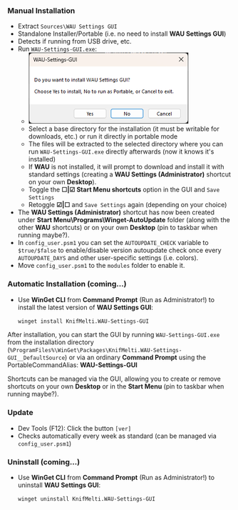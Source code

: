 ### Manual Installation
- Extract `Sources\WAU Settings GUI`
- Standalone Installer/Portable (i.e. no need to install **WAU Settings GUI**)
- Detects if running from USB drive, etc.
- Run `WAU-Settings-GUI.exe`:
  - <img src="../assets/WAU-Settings-GUI.png" alt="Installer/Portable">
  - Select a base directory for the installation (it must be writable for downloads, etc.) or run it directly in portable mode
  - The files will be extracted to the selected directory where you can run `WAU-Settings-GUI.exe` directly afterwards (now it knows it's installed)
  - If **WAU** is not installed, it will prompt to download and install it with standard settings (creating a **WAU Settings (Administrator)** shortcut on your own **Desktop**).
  - Toggle the **☐|☑ Start Menu shortcuts** option in the GUI and `Save Settings`
  - Retoggle **☑|☐** and `Save Settings` again (depending on your choice)
- The **WAU Settings (Administrator)** shortcut has now been created under **Start Menu\Programs\Winget-AutoUpdate** folder (along with the other **WAU** shortcuts) or on your own **Desktop** (pin to taskbar when running maybe?).
- In `config_user.psm1` you can set the `AUTOUPDATE_CHECK` variable to `$true/$false` to enable/disable version autoupdate check once every `AUTOUPDATE_DAYS` and other user-specific settings (i.e. colors).
- Move `config_user.psm1` to the `modules` folder to enable it.

### Automatic Installation (coming...)
- Use **WinGet CLI** from **Command Prompt** (Run as Administrator!) to install the latest version of **WAU Settings GUI**:
  ```bash
  winget install KnifMelti.WAU-Settings-GUI
  ```
After installation, you can start the GUI by running `WAU-Settings-GUI.exe` from the installation directory (`%ProgramFiles%\WinGet\Packages\KnifMelti.WAU-Settings-GUI__DefaultSource`) or via an ordinary **Command Prompt** using the PortableCommandAlias: **WAU-Settings-GUI**

Shortcuts can be managed via the GUI, allowing you to create or remove shortcuts on your own **Desktop** or in the **Start Menu** (pin to taskbar when running maybe?).

### Update
- Dev Tools (F12): Click the button `[ver]`
- Checks automatically every week as standard (can be managed via `config_user.psm1`)

### Uninstall (coming...)
- Use **WinGet CLI** from **Command Prompt** (Run as Administrator!) to uninstall **WAU Settings GUI**:
  ```bash
  winget uninstall KnifMelti.WAU-Settings-GUI
  ```
